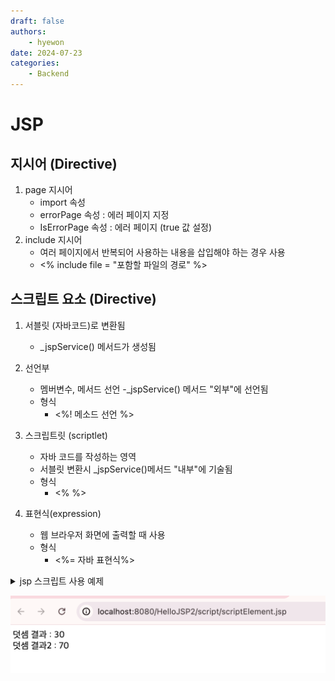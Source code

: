 ```yaml
---
draft: false
authors:
    - hyewon
date: 2024-07-23
categories:
    - Backend
---
```


# JSP

<!-- more -->

## 지시어 (Directive)

1. page 지시어
    - import 속성
    - errorPage 속성 : 에러 페이지 지정
    - IsErrorPage 속성 : 에러 페이지 (true 값 설정)
2. include 지시어
    - 여러 페이지에서 반복되어 사용하는 내용을 삽입해야 하는 경우 사용
    - <% include file = "포함할 파일의 경로" %>

## 스크립트 요소 (Directive)

1. 서블릿 (자바코드)로 변환됨

    - \_jspService() 메서드가 생성됨

2. 선언부

    - 멤버변수, 메서드 선언
      -\_jspService() 메서드 "외부"에 선언됨
    - 형식
        - <%! 메소드 선언 %>

3. 스크립트릿 (scriptlet)

    - 자바 코드를 작성하는 영역
    - 서블릿 변환시 \_jspService()메서드 "내부"에 기술됨
    - 형식
        - <% %>

4. 표현식(expression)

    - 웹 브라우저 화면에 출력할 때 사용
    - 형식
        - <%= 자바 표현식%>

<details>
<summary>jsp 스크립트 사용 예제</summary>

```jsp
<%@ page language="java" contentType="text/html; charset=UTF-8"
	pageEncoding="UTF-8"%>
<%!public int add(int num1, int num2) {
		return num1 + num2;
	}%>
<!DOCTYPE html>
<html>
<head>
<meta charset="UTF-8">
<title>Insert title here</title>
</head>
<body>
<% // 스크립트 자바 코드
int result = add(10,20);
%>

덧셈 결과 : <%= result %> <br />
덧셈 결과2 : <%= add(30,40) %>

</body>
</html>
```

</details>

![alt text](img/image10.png)
